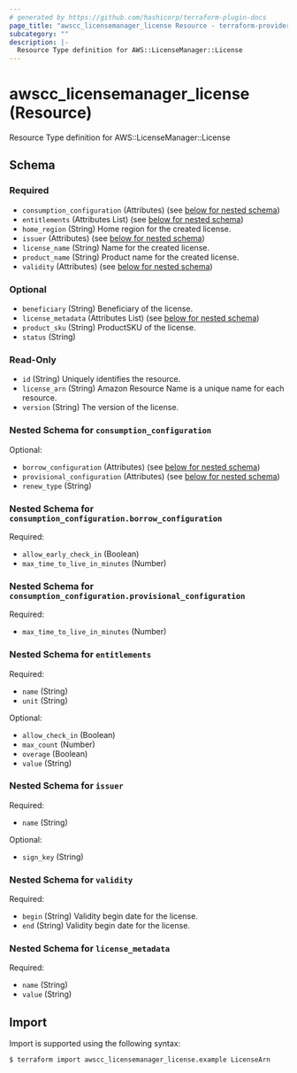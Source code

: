 ```yaml
---
# generated by https://github.com/hashicorp/terraform-plugin-docs
page_title: "awscc_licensemanager_license Resource - terraform-provider-awscc"
subcategory: ""
description: |-
  Resource Type definition for AWS::LicenseManager::License
---
```


# awscc_licensemanager_license (Resource)

Resource Type definition for AWS::LicenseManager::License



<!-- schema generated by tfplugindocs -->
## Schema

### Required

- `consumption_configuration` (Attributes) (see [below for nested schema](#nestedatt--consumption_configuration))
- `entitlements` (Attributes List) (see [below for nested schema](#nestedatt--entitlements))
- `home_region` (String) Home region for the created license.
- `issuer` (Attributes) (see [below for nested schema](#nestedatt--issuer))
- `license_name` (String) Name for the created license.
- `product_name` (String) Product name for the created license.
- `validity` (Attributes) (see [below for nested schema](#nestedatt--validity))

### Optional

- `beneficiary` (String) Beneficiary of the license.
- `license_metadata` (Attributes List) (see [below for nested schema](#nestedatt--license_metadata))
- `product_sku` (String) ProductSKU of the license.
- `status` (String)

### Read-Only

- `id` (String) Uniquely identifies the resource.
- `license_arn` (String) Amazon Resource Name is a unique name for each resource.
- `version` (String) The version of the license.

<a id="nestedatt--consumption_configuration"></a>
### Nested Schema for `consumption_configuration`

Optional:

- `borrow_configuration` (Attributes) (see [below for nested schema](#nestedatt--consumption_configuration--borrow_configuration))
- `provisional_configuration` (Attributes) (see [below for nested schema](#nestedatt--consumption_configuration--provisional_configuration))
- `renew_type` (String)

<a id="nestedatt--consumption_configuration--borrow_configuration"></a>
### Nested Schema for `consumption_configuration.borrow_configuration`

Required:

- `allow_early_check_in` (Boolean)
- `max_time_to_live_in_minutes` (Number)


<a id="nestedatt--consumption_configuration--provisional_configuration"></a>
### Nested Schema for `consumption_configuration.provisional_configuration`

Required:

- `max_time_to_live_in_minutes` (Number)



<a id="nestedatt--entitlements"></a>
### Nested Schema for `entitlements`

Required:

- `name` (String)
- `unit` (String)

Optional:

- `allow_check_in` (Boolean)
- `max_count` (Number)
- `overage` (Boolean)
- `value` (String)


<a id="nestedatt--issuer"></a>
### Nested Schema for `issuer`

Required:

- `name` (String)

Optional:

- `sign_key` (String)


<a id="nestedatt--validity"></a>
### Nested Schema for `validity`

Required:

- `begin` (String) Validity begin date for the license.
- `end` (String) Validity begin date for the license.


<a id="nestedatt--license_metadata"></a>
### Nested Schema for `license_metadata`

Required:

- `name` (String)
- `value` (String)

## Import

Import is supported using the following syntax:

```shell
$ terraform import awscc_licensemanager_license.example LicenseArn
```
